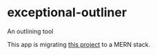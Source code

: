 # exceptional-outliner

An outlining tool

This app is migrating [this project](https://github.com/reishaleem/exceptional-wiki-back-end) to a MERN stack.

